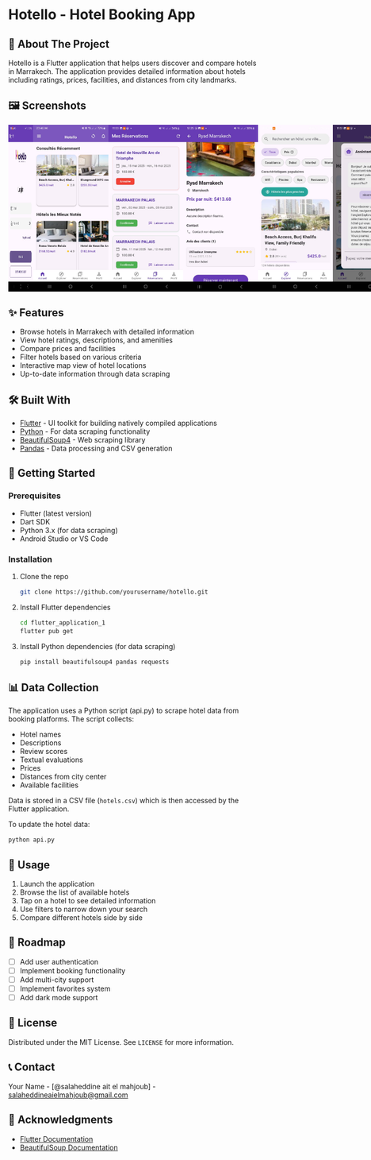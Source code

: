 ﻿# Hotello - Hotel Booking App




## 📱 About The Project

Hotello is a Flutter application that helps users discover and compare hotels in Marrakech. The application provides detailed information about hotels including ratings, prices, facilities, and distances from city landmarks.

## 🖼️ Screenshots

<div style="display: flex; justify-content: space-between;">
    <img src="assets/screenshot/screenshot1.jpeg" alt="Home Screen" width="10%"/>
    <img src="assets/screenshot/screenshot2.jpeg" alt="Hotel Details" width="30%"/>
    <img src="assets/screenshot/screenshot3.jpeg" alt="Booking Screen" width="30%"/>
    <img src="assets/screenshot/screenshot4.jpeg" alt="Booking Screen" width="30%"/>
    <img src="assets/screenshot/screenshot5.jpeg" alt="Booking Screen" width="30%"/>
    <img src="assets/screenshot/screenshot6.jpeg" alt="Booking Screen" width="30%"/>
    <img src="assets/screenshot/screenshot7.jpeg" alt="Booking Screen" width="30%"/>
    <img src="assets/screenshot/screenshot8.jpeg" alt="Booking Screen" width="30%"/>
</div>


## ✨ Features

- Browse hotels in Marrakech with detailed information
- View hotel ratings, descriptions, and amenities
- Compare prices and facilities
- Filter hotels based on various criteria
- Interactive map view of hotel locations
- Up-to-date information through data scraping

## 🛠️ Built With

- [Flutter](https://flutter.dev/) - UI toolkit for building natively compiled applications
- [Python](https://www.python.org/) - For data scraping functionality
- [BeautifulSoup4](https://www.crummy.com/software/BeautifulSoup/) - Web scraping library
- [Pandas](https://pandas.pydata.org/) - Data processing and CSV generation

## 🚀 Getting Started

### Prerequisites

- Flutter (latest version)
- Dart SDK
- Python 3.x (for data scraping)
- Android Studio or VS Code

### Installation

1. Clone the repo
   ```sh
   git clone https://github.com/yourusername/hotello.git
   ```
   
2. Install Flutter dependencies
   ```sh
   cd flutter_application_1
   flutter pub get
   ```

3. Install Python dependencies (for data scraping)
   ```sh
   pip install beautifulsoup4 pandas requests
   ```

## 📊 Data Collection

The application uses a Python script (api.py) to scrape hotel data from booking platforms. The script collects:

- Hotel names
- Descriptions
- Review scores
- Textual evaluations
- Prices
- Distances from city center
- Available facilities

Data is stored in a CSV file (`hotels.csv`) which is then accessed by the Flutter application.

To update the hotel data:
```sh
python api.py
```

## 📱 Usage

1. Launch the application
2. Browse the list of available hotels
3. Tap on a hotel to see detailed information
4. Use filters to narrow down your search
5. Compare different hotels side by side

## 🚧 Roadmap

- [ ] Add user authentication
- [ ] Implement booking functionality
- [ ] Add multi-city support
- [ ] Implement favorites system
- [ ] Add dark mode support

## 📄 License

Distributed under the MIT License. See `LICENSE` for more information.

## 📞 Contact

Your Name - [@salaheddine ait el mahjoub] - salaheddineaielmahjoub@gmail.com



## 🙏 Acknowledgments

- [Flutter Documentation](https://docs.flutter.dev/)
- [BeautifulSoup Documentation](https://www.crummy.com/software/BeautifulSoup/bs4/doc/)
